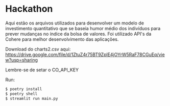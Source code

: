 # Hackathon

Aqui estão os arquivos utilizados para desenvolver um modelo de investimento quantitativo que se baseia humor médio dos indivíduos para prever mudanças no índice da bolsa de valores. Foi utilizado API's da Cohere para melhor desenvolvimento das aplicações.

Download do charts2.csv aqui: https://drive.google.com/file/d/1ZtuZ4r75BT9ZplE4jOYrW5RaF78CGuEq/view?usp=sharing

Lembre-se de setar o CO_API_KEY 

Run:
```sh
$ poetry install
$ poetry shell
$ streamlit run main.py
```
